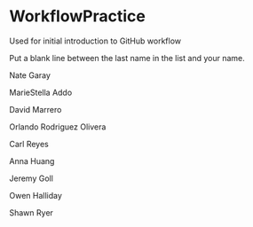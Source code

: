 # WorkflowPractice
Used for initial introduction to GitHub workflow

Put a blank line between the last name in the list and your name.

Nate Garay

MarieStella Addo

David Marrero

Orlando Rodriguez Olivera

Carl Reyes

Anna Huang

Jeremy Goll

Owen Halliday

Shawn Ryer
